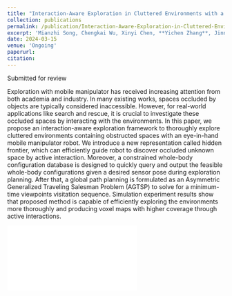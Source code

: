 ```yaml
---
title: "Interaction-Aware Exploration in Cluttered Environments with a Mobile Manipulator"
collection: publications
permalink: /publication/Interaction-Aware-Exploration-in-Cluttered-Environments-with-a-Mobile-Manipulator  	
excerpt: 'Mianzhi Song, Chengkai Wu, Xinyi Chen, **Yichen Zhang**, Jinni Zhou, Shaojie Shen, Jie Mei, Boyu Zhou'
date: 2024-03-15
venue: 'Ongoing'
paperurl: 
citation: 
---
```


Submitted for review

Exploration with mobile manipulator has received increasing attention from both academia and industry. In many existing works, spaces occluded by objects are typically considered inaccessible. However, for real-world applications like search and rescue, it is crucial to investigate these occluded spaces by interacting with the environments. In this paper, we propose an interaction-aware exploration framework to thoroughly explore cluttered environments containing obstructed spaces with an eye-in-hand mobile manipulator robot. We introduce a new representation called hidden frontier, which can efficiently guide robot to discover occluded unknown space by active interaction. Moreover, a constrained whole-body configuration database is designed to quickly query and output the feasible whole-body configurations given a desired sensor pose during exploration planning. After that, a global path planning is formulated as an Asymmetric Generalized Traveling Salesman Problem (AGTSP) to solve for a minimum-time viewpoints visitation sequence. Simulation experiment results show that proposed method is capable of efficiently exploring the environments more thoroughly and producing voxel maps with higher coverage through active interactions.

<iframe src="//player.bilibili.com/player.html?isOutside=true&aid=1352204541&bvid=BV1Qz421Z75Q&cid=1481575444&p=1" scrolling="no" border="0" frameborder="no" framespacing="0" allowfullscreen="true"></iframe>

<!-- [Download paper here](https://arxiv.org/pdf/2403.08365) -->

<!-- Recommended citation: X. Chen, Y. Zhang, B. Zhou, and S. Shen, ‘APACE: Agile and Perception-Aware Trajectory Generation for Quadrotor Flights’, arXiv preprint arXiv:2403. 08365, 2024. -->
